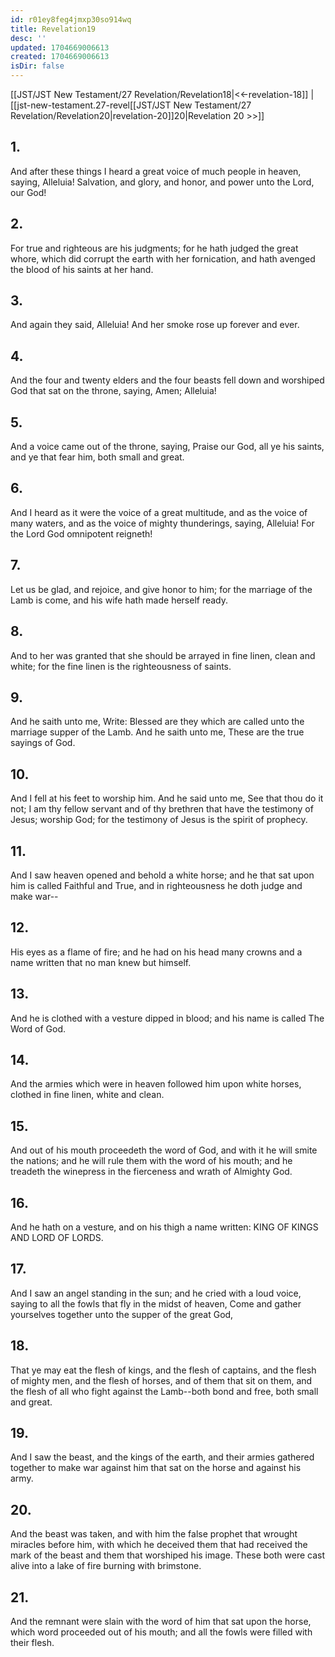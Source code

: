 ```yaml
---
id: r01ey8feg4jmxp30so914wq
title: Revelation19
desc: ''
updated: 1704669006613
created: 1704669006613
isDir: false
---
```

[[JST/JST New Testament/27 Revelation/Revelation18|<<-revelation-18]] | [[jst-new-testament.27-revel[[JST/JST New Testament/27 Revelation/Revelation20|revelation-20]]20|Revelation 20 >>]]
## 1.
And after these things I heard a great voice of much people in heaven, saying, Alleluia! Salvation, and glory, and honor, and power unto the Lord, our God!
## 2.
For true and righteous are his judgments; for he hath judged the great whore, which did corrupt the earth with her fornication, and hath avenged the blood of his saints at her hand.
## 3.
And again they said, Alleluia! And her smoke rose up forever and ever.
## 4.
And the four and twenty elders and the four beasts fell down and worshiped God that sat on the throne, saying, Amen; Alleluia!
## 5.
And a voice came out of the throne, saying, Praise our God, all ye his saints, and ye that fear him, both small and great.
## 6.
And I heard as it were the voice of a great multitude, and as the voice of many waters, and as the voice of mighty thunderings, saying, Alleluia! For the Lord God omnipotent reigneth!
## 7.
Let us be glad, and rejoice, and give honor to him; for the marriage of the Lamb is come, and his wife hath made herself ready.
## 8.
And to her was granted that she should be arrayed in fine linen, clean and white; for the fine linen is the righteousness of saints.
## 9.
And he saith unto me, Write: Blessed are they which are called unto the marriage supper of the Lamb. And he saith unto me, These are the true sayings of God.
## 10.
And I fell at his feet to worship him. And he said unto me, See that thou do it not; I am thy fellow servant and of thy brethren that have the testimony of Jesus; worship God; for the testimony of Jesus is the spirit of prophecy.
## 11.
And I saw heaven opened and behold a white horse; and he that sat upon him is called Faithful and True, and in righteousness he doth judge and make war\--
## 12.
His eyes as a flame of fire; and he had on his head many crowns and a name written that no man knew but himself.
## 13.
And he is clothed with a vesture dipped in blood; and his name is called The Word of God.
## 14.
And the armies which were in heaven followed him upon white horses, clothed in fine linen, white and clean.
## 15.
And out of his mouth proceedeth the word of God, and with it he will smite the nations; and he will rule them with the word of his mouth; and he treadeth the winepress in the fierceness and wrath of Almighty God.
## 16.
And he hath on a vesture, and on his thigh a name written: KING OF KINGS AND LORD OF LORDS.
## 17.
And I saw an angel standing in the sun; and he cried with a loud voice, saying to all the fowls that fly in the midst of heaven, Come and gather yourselves together unto the supper of the great God,
## 18.
That ye may eat the flesh of kings, and the flesh of captains, and the flesh of mighty men, and the flesh of horses, and of them that sit on them, and the flesh of all who fight against the Lamb\--both bond and free, both small and great.
## 19.
And I saw the beast, and the kings of the earth, and their armies gathered together to make war against him that sat on the horse and against his army.
## 20.
And the beast was taken, and with him the false prophet that wrought miracles before him, with which he deceived them that had received the mark of the beast and them that worshiped his image. These both were cast alive into a lake of fire burning with brimstone.
## 21.
And the remnant were slain with the word of him that sat upon the horse, which word proceeded out of his mouth; and all the fowls were filled with their flesh.


